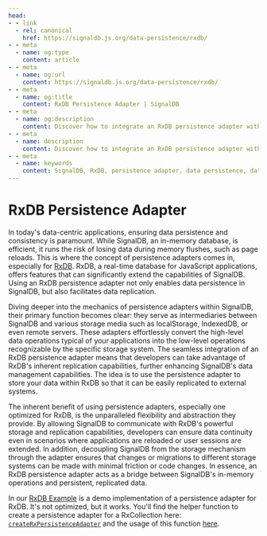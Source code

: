 ```yaml
---
head:
- - link
  - rel: canonical
    href: https://signaldb.js.org/data-persistence/rxdb/
- - meta
  - name: og:type
    content: article
- - meta
  - name: og:url
    content: https://signaldb.js.org/data-persistence/rxdb/
- - meta
  - name: og:title
    content: RxDB Persistence Adapter | SignalDB
- - meta
  - name: og:description
    content: Discover how to integrate an RxDB persistence adapter with SignalDB to enhance data persistence and replication.
- - meta
  - name: description
    content: Discover how to integrate an RxDB persistence adapter with SignalDB to enhance data persistence and replication.
- - meta
  - name: keywords
    content: SignalDB, RxDB, persistence adapter, data persistence, data replication, JavaScript, IndexedDB, localStorage, storage systems, data management, real-time database, implementation guide
---
```

# RxDB Persistence Adapter

In today's data-centric applications, ensuring data persistence and consistency is paramount. While SignalDB, an in-memory database, is efficient, it runs the risk of losing data during memory flushes, such as page reloads. This is where the concept of persistence adapters comes in, especially for [RxDB](https://rxdb.info). RxDB, a real-time database for JavaScript applications, offers features that can significantly extend the capabilities of SignalDB. Using an RxDB persistence adapter not only enables data persistence in SignalDB, but also facilitates data replication.

Diving deeper into the mechanics of persistence adapters within SignalDB, their primary function becomes clear: they serve as intermediaries between SignalDB and various storage media such as localStorage, IndexedDB, or even remote servers. These adapters effortlessly convert the high-level data operations typical of your applications into the low-level operations recognizable by the specific storage system. The seamless integration of an RxDB persistence adapter means that developers can take advantage of RxDB's inherent replication capabilities, further enhancing SignalDB's data management capabilities. The idea is to use the persistence adapter to store your data within RxDB so that it can be easily replicated to external systems.

The inherent benefit of using persistence adapters, especially one optimized for RxDB, is the unparalleled flexibility and abstraction they provide. By allowing SignalDB to communicate with RxDB's powerful storage and replication capabilities, developers can ensure data continuity even in scenarios where applications are reloaded or user sessions are extended. In addition, decoupling SignalDB from the storage mechanism through the adapter ensures that changes or migrations to different storage systems can be made with minimal friction or code changes. In essence, an RxDB persistence adapter acts as a bridge between SignalDB's in-memory operations and persistent, replicated data.

In our [RxDB Example](https://github.com/maxnowack/signaldb/tree/main/examples/rxdb) is a demo implementation of a persistence adapter for RxDB. It's not optimized, but it works. You'll find the helper function to create a persistence adapter for a RxCollection here: [`createRxPersistenceAdapter`](https://github.com/maxnowack/signaldb/blob/main/examples/rxdb/src/utils/createRxPersistenceAdapter.ts) and the usage of this function [here](https://github.com/maxnowack/signaldb/blob/main/examples/rxdb/src/system/setupCollection/persistence.ts).

